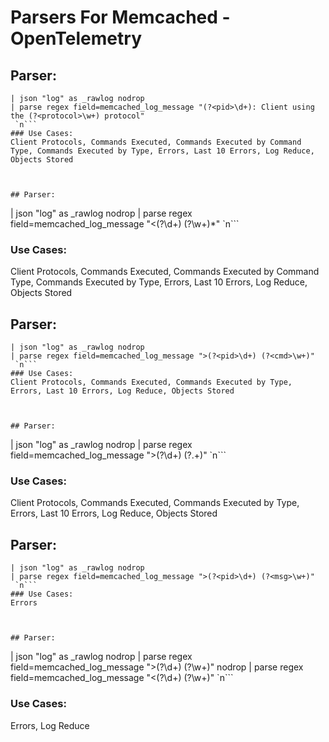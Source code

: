 # Parsers For Memcached - OpenTelemetry

## Parser:
```
| json "log" as _rawlog nodrop 
| parse regex field=memcached_log_message "(?<pid>\d+): Client using the (?<protocol>\w+) protocol"
 `n```
### Use Cases:
Client Protocols, Commands Executed, Commands Executed by Command Type, Commands Executed by Type, Errors, Last 10 Errors, Log Reduce, Objects Stored



## Parser:
```
| json "log" as _rawlog nodrop 
| parse regex field=memcached_log_message "<(?<pid>\d+) (?<cmd>\w+)*"
 `n```
### Use Cases:
Client Protocols, Commands Executed, Commands Executed by Command Type, Commands Executed by Type, Errors, Last 10 Errors, Log Reduce, Objects Stored



## Parser:
```
| json "log" as _rawlog nodrop 
| parse regex field=memcached_log_message ">(?<pid>\d+) (?<cmd>\w+)"
 `n```
### Use Cases:
Client Protocols, Commands Executed, Commands Executed by Type, Errors, Last 10 Errors, Log Reduce, Objects Stored



## Parser:
```
| json "log" as _rawlog nodrop 
| parse regex field=memcached_log_message ">(?<pid>\d+) (?<msg>.+)"
 `n```
### Use Cases:
Client Protocols, Commands Executed, Commands Executed by Type, Errors, Last 10 Errors, Log Reduce, Objects Stored



## Parser:
```
| json "log" as _rawlog nodrop 
| parse regex field=memcached_log_message ">(?<pid>\d+) (?<msg>\w+)"
 `n```
### Use Cases:
Errors



## Parser:
```
| json "log" as _rawlog nodrop 
| parse regex field=memcached_log_message ">(?<pid>\d+) (?<msg>\w+)" nodrop
| parse regex field=memcached_log_message "<(?<pid>\d+) (?<msg>\w+)"
 `n```
### Use Cases:
Errors, Log Reduce


